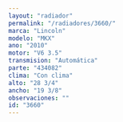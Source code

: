 ```yaml
---
layout: "radiador"
permalink: "/radiadores/3660/"
marca: "Lincoln"
modelo: "MKX"
ano: "2010"
motor: "V6 3.5"
transmision: "Automática"
parte: "434082"
clima: "Con clima"
alto: "28 3/4"
ancho: "19 3/8"
observaciones: ""
id: "3660"
---
```


